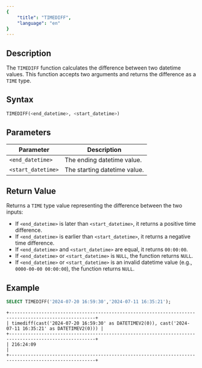 ```yaml
---
{
    "title": "TIMEDIFF",
    "language": "en"
}
---
```


## Description
The `TIMEDIFF` function calculates the difference between two datetime values. This function accepts two arguments and returns the difference as a `TIME` type.

## Syntax

```sql
TIMEDIFF(<end_datetime>, <start_datetime>)
```


## Parameters

| Parameter          | Description                  |
|--------------------|------------------------------|
| `<end_datetime>`   | The ending datetime value.   |
| `<start_datetime>` | The starting datetime value. |

## Return Value
Returns a `TIME` type value representing the difference between the two inputs:
- If `<end_datetime>` is later than `<start_datetime>`, it returns a positive time difference.
- If `<end_datetime>` is earlier than `<start_datetime>`, it returns a negative time difference.
- If `<end_datetime>` and `<start_datetime>` are equal, it returns `00:00:00`.
- If `<end_datetime>` or `<start_datetime>` is `NULL`, the function returns `NULL`.
- If `<end_datetime>` or `<start_datetime>` is an invalid datetime value (e.g., `0000-00-00 00:00:00`), the function returns `NULL`.

## Example

```sql
SELECT TIMEDIFF('2024-07-20 16:59:30','2024-07-11 16:35:21');
```

```text
+------------------------------------------------------------------------------------------------------+
| timediff(cast('2024-07-20 16:59:30' as DATETIMEV2(0)), cast('2024-07-11 16:35:21' as DATETIMEV2(0))) |
+------------------------------------------------------------------------------------------------------+
| 216:24:09                                                                                            |
+------------------------------------------------------------------------------------------------------+
```